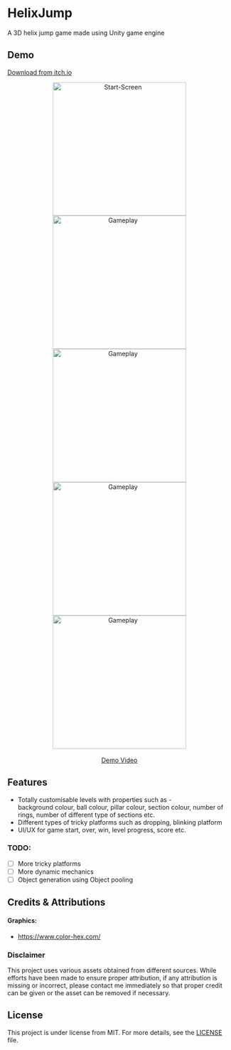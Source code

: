 # HelixJump

A 3D helix jump game made using Unity game engine

## Demo

[Download from itch.io](https://kharva.itch.io/helix-jump)

<div align="center">
  <img src="README-Resources/StartScreen.png" alt="Start-Screen" height="300px">
  <img src="README-Resources/GamePlay1.png" alt="Gameplay" height="300px">
  <img src="README-Resources/LevelFinish.png" alt="Gameplay" height="300px">
  <br>
  <img src="README-Resources/GamePlay2.png" alt="Gameplay" height="300px">
  <img src="README-Resources/GameOver.png" alt="Gameplay" height="300px">
</div>

<br>

<div align="center">
  <a href="https://youtu.be/3hF2YWFaSlg" target="_blank">Demo Video</a>
</div>


## Features

- Totally customisable levels with properties such as - </br>
  background colour, ball colour, pillar colour, section colour, number of rings, number of different type of sections etc.
- Different types of tricky platforms such as dropping, blinking platform
- UI/UX for game start, over, win, level progress, score etc.

### TODO:

- [ ] More tricky platforms
- [ ] More dynamic mechanics
- [ ] Object generation using Object pooling

## Credits & Attributions

#### Graphics:

- https://www.color-hex.com/

[//]: # ()
[//]: # (#### Sounds:)

[//]: # (- https://freesound.org/people/RHumphries/packs/117/)

[//]: # (- https://www.freesfx.co.uk/)

### Disclaimer

This project uses various assets obtained from different sources. While efforts have been made to ensure proper attribution, if any attribution is missing or incorrect, please contact me immediately so that proper credit can be given or the asset can be removed if necessary.

## License

This project is under license from MIT. For more details, see the [LICENSE](LICENSE) file.

